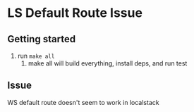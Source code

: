 # LS Default Route Issue

## Getting started
1) run `make all`
   1) make all will build everything, install deps, and run test

## Issue
WS default route doesn't seem to work in localstack 